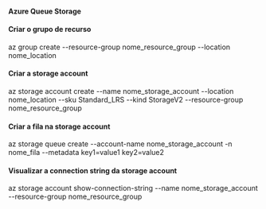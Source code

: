 #### Azure Queue Storage

#### Criar o grupo de recurso
az group create --resource-group nome_resource_group  --location nome_location

#### Criar a storage account
az storage account create --name nome_storage_account --location nome_location --sku Standard_LRS --kind StorageV2 --resource-group nome_resource_group 

#### Criar a fila na storage account
az storage queue create --account-name nome_storage_account -n nome_fila --metadata key1=value1 key2=value2

#### Visualizar a connection string da storage account
az storage account show-connection-string --name nome_storage_account --resource-group nome_resource_group 